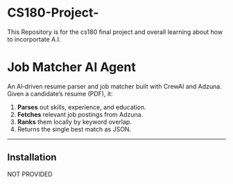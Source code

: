 # CS180-Project-
This Repository is for the cs180 final project and overall learning about how to incorportate A.I.

# Job Matcher AI Agent

An AI‑driven resume parser and job matcher built with CrewAI and Adzuna.  
Given a candidate’s resume (PDF), it:

1. **Parses** out skills, experience, and education.  
2. **Fetches** relevant job postings from Adzuna.  
3. **Ranks** them locally by keyword overlap.  
4. Returns the single best match as JSON.

---



## Installation

NOT PROVIDED
